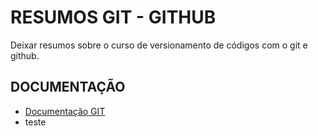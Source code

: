 # RESUMOS GIT - GITHUB

Deixar resumos sobre o curso de versionamento de códigos com o git e github.

## DOCUMENTAÇÃO

- [Documentação GIT](https://git-scm.com/docs/git-rm)
- teste
